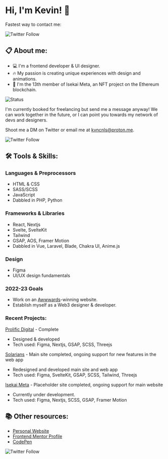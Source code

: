 # Hi, I'm Kevin! 👋

Fastest way to contact me:

![Twitter Follow](https://img.shields.io/twitter/follow/kvncnls?style=social)


## 📋 About me:
- 💻 I'm a frontend developer & UI designer.
- 🔥 My passion is creating unique experiences with design and animations.
- 👀 I'm the 13th member of Isekai Meta, an NFT project on the Ethereum blockchain.

![Status](https://img.shields.io/badge/Status-unavailable-red)

I'm currently booked for freelancing but send me a message anyway! We can work together in the future, or I can point you towards my network of devs and designers.

Shoot me a DM on Twitter or email me at kvncnls@proton.me.

![Twitter Follow](https://img.shields.io/twitter/follow/kvncnls?style=social)

## 🛠 Tools & Skills:

### Languages & Preprocessors
- HTML & CSS
- SASS/SCSS
- JavaScript
- Dabbled in PHP, Python

### Frameworks & Libraries
- React, Nextjs
- Svelte, SvelteKit
- Tailwind
- GSAP, AOS, Framer Motion
- Dabbled in Vue, Laravel, Blade, Chakra UI, Anime.js

### Design
- Figma
- UI/UX design fundamentals

### 2022-23 Goals
- Work on an [Awwwards](https://www.awwwards.com/)-winning website.
- Establish myself as a Web3 designer & developer.

### Recent Projects:
[Prolific Digital](https://www.prolificdigital.com) - Complete
- Designed & developed
- Tech used: Figma, Nextjs, GSAP, SCSS, Threejs

[Solarians](https://www.solarians.click) - Main site completed, ongoing support for new features in the web app
- Redesigned and developed main site and web app
- Tech used: Figma, SvelteKit, GSAP, SCSS, Tailwind, Threejs

[Isekai Meta](https://isekaimeta.com/) - Placeholder site completed, ongoing support for main website
- Currently under development.
- Tech used: Figma, Nextjs, SCSS, GSAP, Framer Motion

## 📚 Other resources:
- [Personal Website](https://www.kevincanlas.com/)
- [Frontend Mentor Profile](https://www.frontendmentor.io/profile/kvncnls)
- [CodePen](https://codepen.io/kvncnls)

![Twitter Follow](https://img.shields.io/twitter/follow/kvncnls?style=social)

